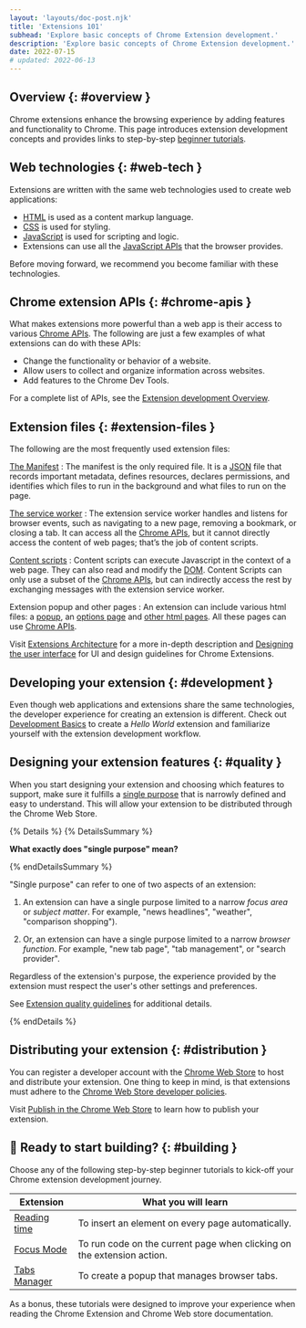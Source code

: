 ```yaml
---
layout: 'layouts/doc-post.njk'
title: 'Extensions 101'
subhead: 'Explore basic concepts of Chrome Extension development.'
description: 'Explore basic concepts of Chrome Extension development.'
date: 2022-07-15
# updated: 2022-06-13
---
```


## Overview {: #overview }

Chrome extensions enhance the browsing experience by adding features and functionality to Chrome.
This page introduces extension development concepts and provides links to step-by-step
[beginner tutorials][section-tutorials]. 

## Web technologies {: #web-tech }

Extensions are written with the same web technologies used to create web applications:

* [HTML][mdn-html] is used as a content markup language.
* [CSS](https://web.dev/learn/css/) is used for styling.
* [JavaScript][mdn-js] is used for scripting and logic.
* Extensions can use all the [JavaScript APIs][js-apis] that the browser provides.

<!-- Should we use https://developer.chrome.com/docs/extensions/api_other/ or https://developer.mozilla.org/en-US/docs/Web/API -->

Before moving forward, we recommend you become familiar with these technologies.

## Chrome extension APIs {: #chrome-apis }

What makes extensions more powerful than a web app is their access to various [Chrome
APIs][doc-apis]. The following are just a few examples of what extensions can do with these APIs:

* Change the functionality or behavior of a website. 
* Allow users to collect and organize information across websites.
* Add features to the Chrome Dev Tools.

For a complete list of APIs, see the [Extension development Overview][doc-dev-overview].

## Extension files {: #extension-files }

The following are the most frequently used extension files:

[The Manifest][doc-manifest]
: The manifest is the only required file. It is a [JSON][mdn-json] file that records important
metadata, defines resources, declares permissions, and identifies which files to run in the
background and what files to run on the page.

[The service worker][doc-service-worker]
: The extension service worker handles and listens for browser events, such as navigating to a new
page, removing a bookmark, or closing a tab. It can access all the [Chrome APIs][doc-apis], but it
cannot directly access the content of web pages; that’s the job of content scripts.

[Content scripts][doc-content-scripts]
: Content scripts can execute Javascript in the context of a web page. They can also read and modify
the [DOM][mdn-dom]. Content Scripts can only use a subset of the [Chrome APIs][doc-reference], but
can indirectly access the rest by exchanging messages with the extension service worker.

Extension popup and other pages
: An extension can include various html files: a [popup][doc-popup], an [options page][doc-options]
and [other html pages][doc-ext-pages]. All these pages can use [Chrome APIs][doc-apis].

Visit [Extensions Architecture][doc-arch] for a more in-depth description and [Designing the
user interface][doc-ui] for UI and design guidelines for Chrome Extensions.

## Developing your extension {: #development }

Even though web applications and extensions share the same technologies, the developer experience
for creating an extension is different. Check out [Development Basics][doc-dev-basics] to
create a _Hello World_ extension and familiarize yourself with the extension development workflow.

## Designing your extension features {: #quality }

When you start designing your extension and choosing which features to support, make sure it
fulfills a [single purpose][doc-single-purpose] that is narrowly defined and easy to understand.
This will allow your extension to be distributed through the Chrome Web Store.

{% Details %}
{% DetailsSummary %}

**What exactly does "single purpose" mean?**

{% endDetailsSummary %}

"Single purpose" can refer to one of two aspects of an extension:

1. An extension can have a single purpose limited to a narrow _focus area_ or _subject matter_. For
example, "news headlines", "weather", "comparison shopping").

2. Or, an extension can have a single purpose limited to a narrow _browser function_. For example,
"new tab page", "tab management", or "search provider".

Regardless of the extension's purpose, the experience provided by the extension must respect the
user's other settings and preferences.

See [Extension quality guidelines][doc-single-purpose] for additional details.

{% endDetails %}

## Distributing your extension {: #distribution }

You can register a developer account with the [Chrome Web Store][chrome-web-store] to host and distribute your
extension. One thing to keep in mind, is that extensions must adhere to the [Chrome Web Store
developer policies][doc-cws-policy]. 

Visit [Publish in the Chrome Web Store][doc-cws-publish] to learn how to publish your extension.

## 🚀 Ready to start building? {: #building }

Choose any of the following step-by-step beginner tutorials to kick-off your Chrome extension
development journey. 

| Extension                        | What you will learn                                                    |
|----------------------------------|------------------------------------------------------------------------|
| [Reading time][tut-reading-time] | To insert an element on every page automatically.                      |
| [Focus Mode][tut-focus-mode]     | To run code on the current page when clicking on the extension action. |
| [Tabs Manager][tut-tabs-manager]     | To create a popup that manages browser tabs.                           |

As a bonus, these tutorials were designed to improve your experience when reading the Chrome Extension and Chrome Web store documentation.


[chrome-web-store]: https://chrome.google.com/webstore/
[doc-apis]: /docs/extensions/reference/
[doc-arch]: /docs/extensions/mv3/architecture-overview/
[doc-content-scripts]: /docs/extensions/mv3/content_scripts/
[doc-cws-policy]: /docs/webstore/program_policies/
[doc-cws-publish]: /docs/webstore/publish/
[doc-dev-basics]: /docs/extensions/mv3/getstarted/development-basics
[doc-dev-overview]: /docs/extensions/mv3/devguide
[doc-ext-pages]: /docs/extensions/mv3/user_interface/
[doc-manifest]: /docs/extensions/mv3/manifest/
[doc-options]: /docs/extensions/mv3/user_interface/
[doc-popup]: /docs/extensions/mv3/user_interface/
[doc-reference]: /docs/extensions/reference/
[doc-service-worker]: /docs/extensions/mv3/service_workers/
[doc-single-purpose]: /docs/extensions/mv3/single_purpose/
[doc-single-purpose]: /docs/webstore/program_policies/#single-purpose
[doc-ui]: /docs/extensions/mv3/user_interface/
[js-apis]: /docs/extensions/api_other/
[mdn-dom]: https://developer.mozilla.org/d`ocs/Web/API/Document_Object_Model
[mdn-html]: https://developer.mozilla.org/docs/Learn/html
[mdn-js]: https://developer.mozilla.org/docs/Learn/JavaScript
[mdn-json]: https://developer.mozilla.org/docs/Glossary/JSON
[section-tutorials]: #building
[tut-focus-mode]: /docs/extensions/mv3/getstarted/tut-focus-mode
[tut-reading-time]: /docs/extensions/mv3/getstarted/tut-reading-time
[tut-tabs-manager]: /docs/extensions/mv3/getstarted/tut-tabs-manager